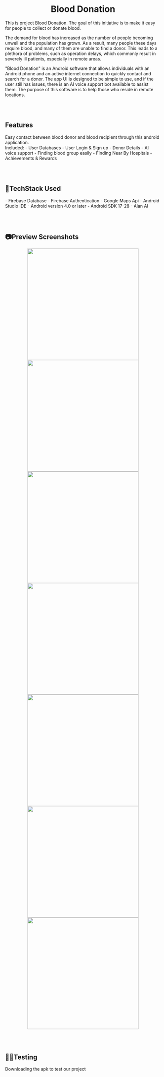 <h1 align="center"> 
 Blood Donation
</h1>
This is project Blood Donation. The goal of this initiative is to make it easy for people to collect or donate blood.

The demand for blood has increased as the number of people becoming unwell and the population has grown. As a result, many people these days require blood, and many of them are unable to find a donor. This leads to a plethora of problems, such as operation delays, which commonly result in severely ill patients, especially in remote areas.

"Blood Donation" is an Android software that allows individuals with an Android phone and an active internet connection to quickly contact and search for a donor. The app UI is designed to be simple to use, and if the user still has issues, there is an AI voice support bot available to assist them. The purpose of this software is to help those who reside in remote locations.

 <br/> <br/> 

<h2> 
 Features
</h2>
Easy contact between blood donor and blood recipient through this android application.<br>
Included:
- User Databases
- User Login & Sign up
- Donor Details
- AI voice support
- Finding blood group easily
- Finding Near By Hospitals
- Achievements & Rewards
 
  <br/> <br/> 
 
<h2> 
 🔨TechStack Used
</h2>
- Firebase Database
- Firebase Authentication
- Google Maps Api
- Android Studio IDE
- Android version 4.0 or later
- Android SDK 17-28
- Alan AI

 <br/> <br/> 

<h2> 
📷Preview Screenshots
</h2>
<div align = center>
<img src = "https://user-images.githubusercontent.com/77083945/154844510-f50112d6-1ac6-41e0-995e-a35337794bdf.png" width = 360px />
<img src = "https://user-images.githubusercontent.com/77083945/154844512-54256b99-aef6-4eb2-9d9b-8404e1516e09.png" width = 360px />
<img src = "https://user-images.githubusercontent.com/77083945/154844514-bf7acf97-6278-49cb-9931-1154c8195cd7.png" width = 360px />
<img src = "https://user-images.githubusercontent.com/77083945/154844516-fa8e73e0-c92a-4f24-977d-6dda74363e6e.png" width = 360px />
<img src = "https://user-images.githubusercontent.com/77083945/154844517-2e7e8c87-001f-41a3-9a02-d495666cb068.png" width = 360px />
<img src = "https://user-images.githubusercontent.com/77083945/154844516-fa8e73e0-c92a-4f24-977d-6dda74363e6e.png" width = 360px />
<img src = "https://user-images.githubusercontent.com/77083945/154844519-284ee75b-dc9e-4b6e-9a96-d6fecb49b508.png" width = 360px/>
</div>

 <br/> <br/> 

<h2> 
 👩‍💻Testing
</h2>
Downloading the apk to test our project
